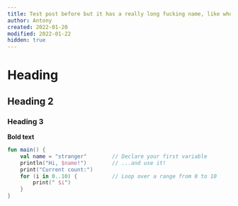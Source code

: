 ```yaml
---
title: Test post before but it has a really long fucking name, like who actually names blog posts this long. At this point it's not even a title but the actual blog post. Dude, what are you even doing? Is everything alright at home? Do you need help?
author: Antony
created: 2022-01-20
modified: 2022-01-22
hidden: true
---
```


<script>
    import Profile from "$lib/components/Profile.svelte"
</script>

# Heading

## Heading 2

<Profile name=Antony />

### Heading 3

<b>Bold text</b>

```kotlin
fun main() {
    val name = "stranger"        // Declare your first variable
    println("Hi, $name!")        // ...and use it!
    print("Current count:")
    for (i in 0..10) {           // Loop over a range from 0 to 10
        print(" $i")
    }
}
```